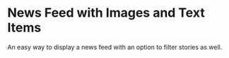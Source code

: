 # News Feed with Images and Text Items

An easy way to display a news feed with an option to filter stories as well.